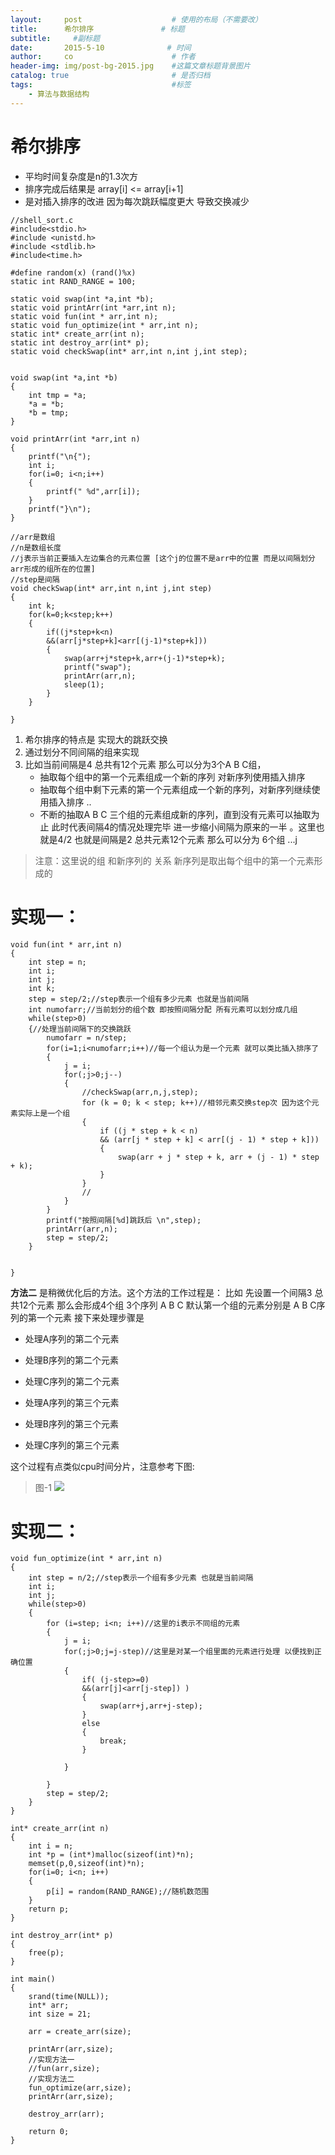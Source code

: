 ```yaml
---
layout:     post                    # 使用的布局（不需要改）
title:      希尔排序               # 标题 
subtitle:     #副标题
date:       2015-5-10              # 时间
author:     co                      # 作者
header-img: img/post-bg-2015.jpg    #这篇文章标题背景图片
catalog: true                       # 是否归档
tags:                               #标签
    - 算法与数据结构
---
```

# 希尔排序
- 平均时间复杂度是n的1.3次方 
- 排序完成后结果是 array[i] <= array[i+1]
- 是对插入排序的改进 因为每次跳跃幅度更大 导致交换减少


```
//shell_sort.c  
#include<stdio.h>
#include <unistd.h>
#include <stdlib.h>
#include<time.h>

#define random(x) (rand()%x)
static int RAND_RANGE = 100;

static void swap(int *a,int *b);
static void printArr(int *arr,int n);
static void fun(int * arr,int n);
static void fun_optimize(int * arr,int n);
static int* create_arr(int n);
static int destroy_arr(int* p);
static void checkSwap(int* arr,int n,int j,int step);


void swap(int *a,int *b)
{
    int tmp = *a;
    *a = *b;
    *b = tmp;
}

void printArr(int *arr,int n)
{
    printf("\n{");
    int i;
    for(i=0; i<n;i++)
    {
        printf(" %d",arr[i]);
    }
    printf("}\n");
}

//arr是数组
//n是数组长度
//j表示当前正要插入左边集合的元素位置 [这个j的位置不是arr中的位置 而是以间隔划分arr形成的组所在的位置]
//step是间隔
void checkSwap(int* arr,int n,int j,int step)
{
    int k;
    for(k=0;k<step;k++)
    {
        if((j*step+k<n)
        &&(arr[j*step+k]<arr[(j-1)*step+k]))
        {
            swap(arr+j*step+k,arr+(j-1)*step+k);
            printf("swap");
            printArr(arr,n);
            sleep(1);
        }
    }
   
}
```

1. 希尔排序的特点是 实现大的跳跃交换
2. 通过划分不同间隔的组来实现
3. 比如当前间隔是4 总共有12个元素 那么可以分为3个A B C组，
    - 抽取每个组中的第一个元素组成一个新的序列 对新序列使用插入排序
    - 抽取每个组中剩下元素的第一个元素组成一个新的序列，对新序列继续使用插入排序
    ..
    - 不断的抽取A B C 三个组的元素组成新的序列，直到没有元素可以抽取为止 此时代表间隔4的情况处理完毕 进一步缩小间隔为原来的一半 。这里也就是4/2 也就是间隔是2 总共元素12个元素 那么可以分为 6个组 ...j

> 注意：这里说的组 和新序列的 关系 新序列是取出每个组中的第一个元素形成的

# 实现一：

```
void fun(int * arr,int n)
{
    int step = n;
    int i;
    int j;
    int k;
    step = step/2;//step表示一个组有多少元素 也就是当前间隔
    int numofarr;//当前划分的组个数 即按照间隔分配 所有元素可以划分成几组
    while(step>0)
    {//处理当前间隔下的交换跳跃
        numofarr = n/step;
        for(i=1;i<numofarr;i++)//每一个组认为是一个元素 就可以类比插入排序了 
        {
            j = i;
            for(;j>0;j--)
            {
                //checkSwap(arr,n,j,step);
                for (k = 0; k < step; k++)//相邻元素交换step次 因为这个元素实际上是一个组
                {
                    if ((j * step + k < n) 
                    && (arr[j * step + k] < arr[(j - 1) * step + k]))
                    {
                        swap(arr + j * step + k, arr + (j - 1) * step + k);
                    }
                }
                //
            }
        }
        printf("按照间隔[%d]跳跃后 \n",step);
        printArr(arr,n);
        step = step/2;
    }
    

}
```

**方法二** 是稍微优化后的方法。这个方法的工作过程是：
比如 先设置一个间隔3 总共12个元素 那么会形成4个组 3个序列 A B C 默认第一个组的元素分别是 A B C序列的第一个元素
接下来处理步骤是

- 处理A序列的第二个元素
- 处理B序列的第二个元素
- 处理C序列的第二个元素

- 处理A序列的第三个元素
- 处理B序列的第三个元素
- 处理C序列的第三个元素 

这个过程有点类似cpu时间分片，注意参考下图:
> 图-1
![](https://gitee.com/whatplane/resource/raw/master/img/wx_20190212235035.png)
# 实现二：

```
void fun_optimize(int * arr,int n)
{
    int step = n/2;//step表示一个组有多少元素 也就是当前间隔
    int i;
    int j;
    while(step>0)
    {
        for (i=step; i<n; i++)//这里的i表示不同组的元素
        {
            j = i;
            for(;j>0;j=j-step)//这里是对某一个组里面的元素进行处理 以便找到正确位置
            { 
                if( (j-step>=0)
                &&(arr[j]<arr[j-step]) )
                {
                    swap(arr+j,arr+j-step);
                }
                else
                {
                    break;
                }

            }  
           
        }
        step = step/2;
    }
}

int* create_arr(int n)
{
    int i = n;
    int *p = (int*)malloc(sizeof(int)*n);
    memset(p,0,sizeof(int)*n);
    for(i=0; i<n; i++)
    {
        p[i] = random(RAND_RANGE);//随机数范围
    }
    return p;
}

int destroy_arr(int* p)
{
    free(p);
}

int main()  
{  
    srand(time(NULL));
    int* arr;
    int size = 21;
    
    arr = create_arr(size);
    
    printArr(arr,size);
	//实现方法一
    //fun(arr,size);
	//实现方法二
    fun_optimize(arr,size);
    printArr(arr,size);

    destroy_arr(arr);
 
    return 0;
} 
```




